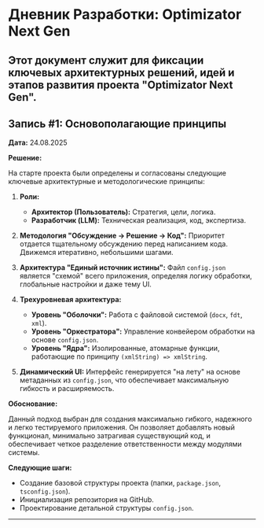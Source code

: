 # Дневник Разработки: Optimizator Next Gen

## Этот документ служит для фиксации ключевых архитектурных решений, идей и этапов развития проекта "Optimizator Next Gen".

## Запись #1: Основополагающие принципы

**Дата:** 24.08.2025

**Решение:**

На старте проекта были определены и согласованы следующие ключевые архитектурные и методологические принципы:

1.  **Роли:**

    - **Архитектор (Пользователь):** Стратегия, цели, логика.
    - **Разработчик (LLM):** Техническая реализация, код, экспертиза.

2.  **Методология "Обсуждение → Решение → Код":** Приоритет отдается тщательному обсуждению перед написанием кода. Движемся итеративно, небольшими шагами.

3.  **Архитектура "Единый источник истины":** Файл `config.json` является "схемой" всего приложения, определяя логику обработки, глобальные настройки и даже тему UI.

4.  **Трехуровневая архитектура:**

    - **Уровень "Оболочки":** Работа с файловой системой (`docx`, `fdt`, `xml`).
    - **Уровень "Оркестратора":** Управление конвейером обработки на основе `config.json`.
    - **Уровень "Ядра":** Изолированные, атомарные функции, работающие по принципу `(xmlString) => xmlString`.

5.  **Динамический UI:** Интерфейс генерируется "на лету" на основе метаданных из `config.json`, что обеспечивает максимальную гибкость и расширяемость.

**Обоснование:**

Данный подход выбран для создания максимально гибкого, надежного и легко тестируемого приложения. Он позволяет добавлять новый функционал, минимально затрагивая существующий код, и обеспечивает четкое разделение ответственности между модулями системы.

**Следующие шаги:**

- Создание базовой структуры проекта (папки, `package.json`, `tsconfig.json`).
- Инициализация репозитория на GitHub.
- Проектирование детальной структуры `config.json`.

---

```

```
